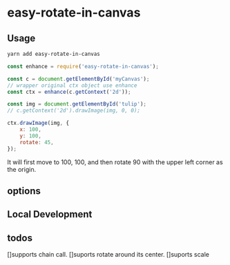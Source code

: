 # easy-rotate-in-canvas

## Usage

```bash
yarn add easy-rotate-in-canvas
```

```js
const enhance = require('easy-rotate-in-canvas');

const c = document.getElementById('myCanvas');
// wrapper original ctx object use enhance
const ctx = enhance(c.getContext('2d'));

const img = document.getElementById('tulip');
// c.getContext('2d').drawImage(img, 0, 0);

ctx.drawImage(img, {
    x: 100,
    y: 100,
    rotate: 45,
});
```

It will first move to 100, 100, and then rotate 90 with the upper left corner as the origin.

## options

## Local Development

## todos

[]supports chain call.
[]suports rotate around its center.
[]suports scale


